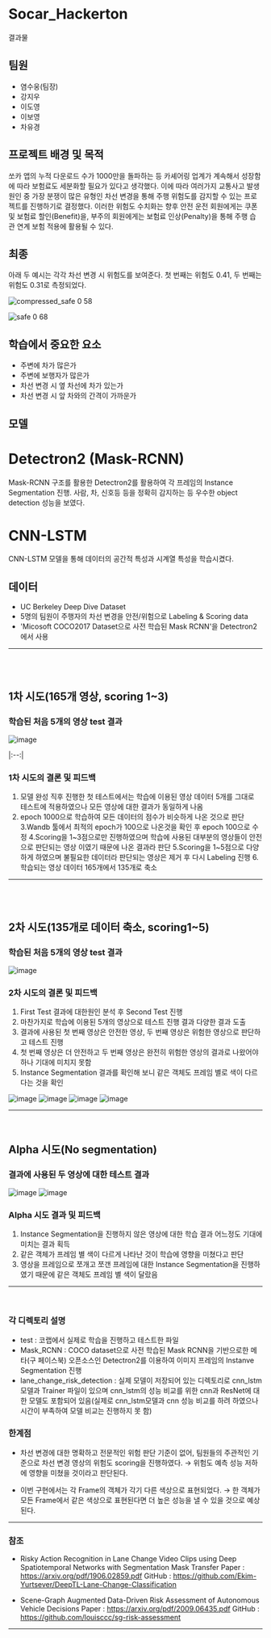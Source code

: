 # Socar_Hackerton
결과물


## 팀원
* 염수웅(팀장)
* 강지우
* 이도영
* 이보영
* 차유경

## 프로젝트 배경 및 목적

쏘카 앱의 누적 다운로드 수가 1000만을 돌파하는 등 카셰어링 업계가 계속해서 성장함에 따라 보험료도 세분화할 필요가 있다고 생각했다. 이에 따라 여러가지 교통사고 발생 원인 중 가장 분쟁이 많은 유형인 차선 변경을 통해 주행 위험도를 감지할 수 있는 프로젝트를 진행하기로 결정했다. 이러한 위험도 수치화는 향후 안전 운전 회원에게는 쿠폰 및 보험료 할인(Benefit)을, 부주의 회원에게는 보험료 인상(Penalty)을 통해 주행 습관 연계 보험 적용에 활용될 수 있다.
 
## 최종 

아래 두 예시는 각각 차선 변경 시 위험도를 보여준다. 첫 번째는 위험도 0.41, 두 번째는 위험도 0.31로 측정되었다.

![compressed_safe 0 58](https://user-images.githubusercontent.com/93107210/178995797-129dda5d-6d98-484a-9177-d6b08751947d.gif)

![safe 0 68](https://user-images.githubusercontent.com/93107210/178995930-6042e342-fbae-4c4a-964b-eac8faba80d7.gif)


## 학습에서 중요한 요소
* 주변에 차가 많은가
* 주변에 보행자가 많은가
* 차선 변경 시 옆 차선에 차가 있는가
* 차선 변경 시 앞 차와의 간격이 가까운가


## 모델

# Detectron2 (Mask-RCNN)
Mask-RCNN 구조를 활용한 Detectron2를 활용하여 각 프레임의 Instance Segmentation 진행. 사람, 차, 신호등 등을 정확히 감지하는 등 우수한 object detection 성능을 보였다.

# CNN-LSTM
CNN-LSTM 모델을 통해 데이터의 공간적 특성과 시계열 특성을 학습시켰다.

## 데이터
* UC Berkeley Deep Dive Dataset
* 5명의 팀원이 주행자의 차선 변경을 안전/위험으로 Labeling & Scoring data
* 'Micosoft COCO2017 Dataset으로 사전 학습된 Mask RCNN'을 Detectron2에서 사용


---  
<br><br>
## 1차 시도(165개 영상, scoring 1~3)

### 학습된 처음 5개의 영상 test 결과

![image](https://user-images.githubusercontent.com/83010037/179005489-bd8a9b5e-1f9d-4d41-8ada-d5377b6745e8.png)

 |:--:|

    
### 1차 시도의 결론 및 피드백

1. 모델 완성 직후 진행한 첫 테스트에서는 학습에 이용된 영상 데이터 5개를 그대로 테스트에 적용하였으나 모든 영상에 대한 결과가 동일하게 나옴
2. epoch 1000으로 학습하여 모든 데이터의 점수가 비슷하게 나온 것으로 판단
3.Wandb 툴에서 최적의 epoch가 100으로 나온것을 확인 후 epoch 100으로 수정
4.Scoring을 1~3점으로만 진행하였으며 학습에 사용된 대부분의 영상들이 안전으로 판단되는 영상 이였기 때문에 나온 결과라 판단
5.Scoring을 1~5점으로 다양하게 하였으며 불필요한 데이터라 판단되는 영상은 제거 후 다시 Labeling 진행
6.학습되는 영상 데이터 165개에서 135개로 축소


  

---  
<br><br>

## 2차 시도(135개로 데이터 축소, scoring1~5)

### 학습된 처음 5개의 영상 test 결과

![image](https://user-images.githubusercontent.com/83010037/179006095-8e1ed66c-9843-40db-b0b9-88a21a47f7aa.png)


        
### 2차 시도의 결론 및 피드백

1. First Test 결과에 대한원인 분석 후 Second Test 진행
2. 마찬가지로 학습에 이용된 5개의 영상으로 테스트 진행 결과 다양한 결과 도출
3. 결과에 사용된 첫 번째 영상은 안전한 영상, 두 번째 영상은 위험한 영상으로 판단하고 테스트 진행
4. 첫 번째 영상은 더 안전하고 두 번째 영상은 완전히 위험한 영상의 결과로 나왔어야 하나 기대에 미치지 못함
5. Instance Segmentation 결과를 확인해 보니 같은 객체도 프레임 별로 색이 다르다는 것을 확인


![image](https://user-images.githubusercontent.com/83010037/179006421-9216a30f-8783-401b-b457-993c06c743a9.png)
![image](https://user-images.githubusercontent.com/83010037/179006445-56185118-f052-4e76-94a5-3152b1d89b9f.png)
![image](https://user-images.githubusercontent.com/83010037/179006461-413eab84-104f-4678-8d9d-0b32209c04f5.png)
![image](https://user-images.githubusercontent.com/83010037/179006484-9f3e3f5f-5e98-4546-a142-0c3076da90b9.png)
        
 --- 
 <br>
 
## Alpha 시도(No segmentation)

### 결과에 사용된 두 영상에 대한 테스트 결과
![image](https://user-images.githubusercontent.com/83010037/179006841-d9547307-36f9-4119-9a5e-5bc9d90ac6e5.png)
![image](https://user-images.githubusercontent.com/83010037/179006859-fd2c2597-12bc-4606-aef9-a04a1ec2e8c8.png)



### Alpha 시도 결과 및 피드백

1. Instance Segmentation을 진행하지 않은 영상에 대한 학습 결과 어느정도 기대에 미치는 결과 획득
2. 같은 객체가 프레임 별 색이 다르게 나타난 것이 학습에 영향을 미쳤다고 판단
3. 영상을 프레임으로 쪼개고 쪼갠 프레임에 대한 Instance Segmentation을 진행하였기 때문에 같은 객체도 프레임 별 색이 달랐음


---
<br>

### 각 디렉토리 설명

- test : 코랩에서 실제로 학습을 진행하고 테스트한 파일
- Mask_RCNN : COCO dataset으로 사전 학습된 Mask RCNN을 기반으로한 메타(구 페이스북) 오픈소스인 Detectron2를 이용하여 이미지 프레임의 Instanve Segmentation 진행 
- lane_change_risk_detection : 실제 모델이 저장되어 있는 디렉토리로 cnn_lstm모델과 Trainer 파일이 있으며 cnn_lstm의 성능 비교를 위한 cnn과 ResNet에 대한 모델도 포함되어 있음(실제로 cnn_lstm모델과 cnn 성능 비교를 하려 하였으나 시간이 부족하여 모델 비교는 진행하지 못 함)


### 한계점

- 차선 변경에 대한 명확하고 전문적인 위험 판단 기준이 없어, 팀원들의 주관적인 기준으로 차선 변경 영상의 위험도 scoring을 진행하였다.
    → 위험도 예측 성능 저하에 영향을 미쳤을 것이라고 판단된다.
    
- 이번 구현에서는 각 Frame의 객체가 각기 다른 색상으로 표현되었다.
    → 한 객체가 모든 Frame에서 같은 색상으로 표현된다면 더 높은 성능을 낼 수 있을 것으로 예상된다.


--------
### 참조
- Risky Action Recognition in Lane Change Video Clips using Deep Spatiotemporal Networks with Segmentation Mask Transfer
  Paper : https://arxiv.org/pdf/1906.02859.pdf
  GitHub : https://github.com/Ekim-Yurtsever/DeepTL-Lane-Change-Classification


- Scene-Graph Augmented Data-Driven Risk Assessment of Autonomous Vehicle Decisions
  Paper : https://arxiv.org/pdf/2009.06435.pdf
  GitHub : https://github.com/louisccc/sg-risk-assessment

----------
